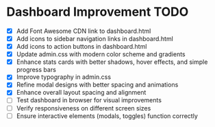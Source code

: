 # Dashboard Improvement TODO

- [x] Add Font Awesome CDN link to dashboard.html
- [x] Add icons to sidebar navigation links in dashboard.html
- [x] Add icons to action buttons in dashboard.html
- [x] Update admin.css with modern color scheme and gradients
- [x] Enhance stats cards with better shadows, hover effects, and simple progress bars
- [x] Improve typography in admin.css
- [x] Refine modal designs with better spacing and animations
- [x] Enhance overall layout spacing and alignment
- [ ] Test dashboard in browser for visual improvements
- [ ] Verify responsiveness on different screen sizes
- [ ] Ensure interactive elements (modals, toggles) function correctly
